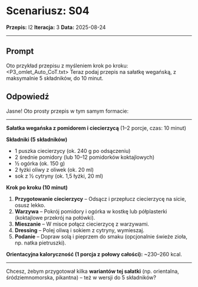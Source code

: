 ﻿# Scenariusz: S04
**Przepis:** I2
**Iteracja:** 3
**Data:** 2025-08-24

---

## Prompt
Oto przykład przepisu z myśleniem krok po kroku: <P3_omlet_Auto_CoT.txt> Teraz podaj przepis na sałatkę wegańską, z maksymalnie 5 składników, do 10 minut.


## Odpowiedź
Jasne! Oto prosty przepis w tym samym formacie:

---

**Sałatka wegańska z pomidorem i ciecierzycą** (1–2 porcje, czas: 10 minut)

**Składniki (5 składników)**

* 1 puszka ciecierzycy (ok. 240 g po odsączeniu)
* 2 średnie pomidory (lub 10–12 pomidorków koktajlowych)
* ½ ogórka (ok. 150 g)
* 2 łyżki oliwy z oliwek (ok. 20 ml)
* sok z ½ cytryny (ok. 1,5 łyżki, 20 ml)

**Krok po kroku (10 minut)**

1. **Przygotowanie ciecierzycy** – Odsącz i przepłucz ciecierzycę na sicie, osusz lekko.
2. **Warzywa** – Pokrój pomidory i ogórka w kostkę lub półplasterki (koktajlowe przekrój na połówki).
3. **Mieszanie** – W misce połącz ciecierzycę z warzywami.
4. **Dressing** – Polej oliwą i sokiem z cytryny, wymieszaj.
5. **Podanie** – Dopraw solą i pieprzem do smaku (opcjonalnie świeże zioła, np. natka pietruszki).

**Orientacyjna kaloryczność (1 porcja z połowy całości):** \~230–260 kcal.

---

Chcesz, żebym przygotował kilka **wariantów tej sałatki** (np. orientalna, śródziemnomorska, pikantna) – też w wersji do 5 składników?
